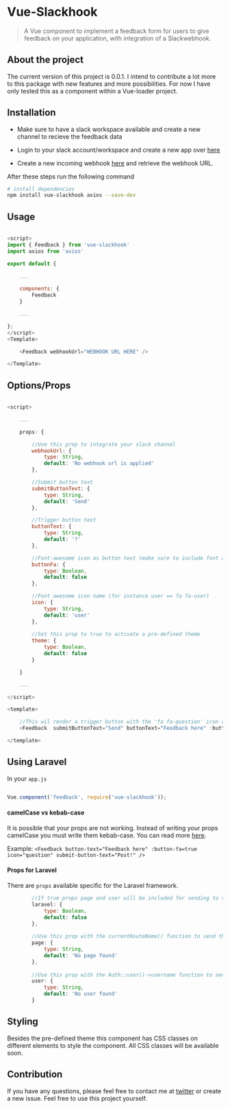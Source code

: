 # Vue-Slackhook

> A Vue component to implement a feedback form for users to give feedback on your application, with integration of a Slackwebhook.

## About the project

The current version of this project is 0.0.1. I intend to contribute a lot more to this package with new features and more possibilities. For now I have only tested this as a component within a Vue-loader project.

## Installation

- Make sure to have a slack workspace available and create a new channel to recieve the feedback data

- Login to your slack account/workspace and create a new app over [here](https://api.slack.com/apps?new_app=1)

- Create a new incoming webhook [here](https://my.slack.com/services/new/incoming-webhook/) and retrieve the webhook URL.

After these steps run the following command

``` bash
# install dependencies
npm install vue-slackhook axios --save-dev
```

## Usage

```javascript

<script>
import { Feedback } from 'vue-slackhook'
import axios from 'axios'

export default {
    
    ...

    components: {
        Feedback
    }

    ...

};
</script>
<Template>

    <Feedback webhookUrl="WEBHOOK URL HERE" />

</Template>
```

## Options/Props

```javascript

<script>

    ...

    props: {

        //Use this prop to integrate your slack channel
        webhookUrl: {
            type: String,
            default: 'No webhook url is applied'
        },

        //Submit button text
        submitButtonText: {
            type: String,
            default: 'Send'
        },

        //Trigger button text
        buttonText: {
            type: String,
            default: '?'
        },

        //Font-awesome icon as button text (make sure to include font awesome)
        buttonFa: {
            type: Boolean,
            default: false
        },

        //Font awesome icon name (for instance user == fa fa-user)
        icon: {
            type: String,
            default: 'user'
        },
        
        //Set this prop to true to activate a pre-defined theme
        theme: {
            type: Boolean,
            default: false
        }

    }

    ...

</script>

<template>

    //This wil render a trigger button with the 'fa fa-question' icon and a submit button that says 'Send'
    <Feedback  submitButtonText="Send" buttonText="Feedback here" :buttonFA="true"  icon="question" />

</template>    

```

## Using Laravel

In your `app.js`

```javascript

Vue.component('feedback', require('vue-slackhook'));

```

#### camelCase vs kebab-case

It is possible that your props are not working. Instead of writing your props camelCase you must write them kebab-case. You can read more [here](https://vuejs.org/v2/guide/components.html#camelCase-vs-kebab-case). 

Example: `<Feedback button-text="Feedback here" :button-fa=true icon="question" submit-button-text="Post!" />`

#### Props for Laravel

There are `props` available specific for the Laravel framework.

```javascript
        //If true props page and user will be included for sending to slack
        laravel: {
            type: Boolean,
            default: false
        },
        
        //Use this prop with the currentRouteName() function to send the current route
        page: {
            type: String,
            default: 'No page found'
        },
        
        //Use this prop with the Auth::user()->username function to send the logged in user
        user: {
            type: String,
            default: 'No user found'
        }

```

## Styling

Besides the pre-defined theme this component has CSS classes on different elements to style the component. All CSS classes will be available soon.

## Contribution

If you have any questions, please feel free to contact me at [twitter](https://twitter.com/glenngijsberts) or create a new issue. Feel free to use this project yourself.